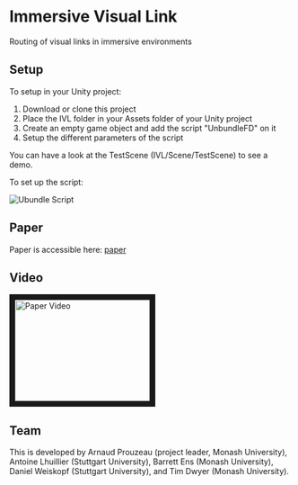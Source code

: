 # Immersive Visual Link
Routing of visual links in immersive environments

## Setup

To setup in your Unity project:
1. Download or clone this project
2. Place the IVL folder in your Assets folder of your Unity project
3. Create an empty game object and add the script "UnbundleFD" on it
4. Setup the different parameters of the script

You can have a look at the TestScene (IVL/Scene/TestScene) to see a demo.

To set up the script:

![Ubundle Script](https://imgur.com/bf2akF2.png "Ubundle Script")


## Paper
Paper is accessible here: [paper](https://hal.archives-ouvertes.fr/hal-02301985)

## Video

<a href="http://www.youtube.com/watch?feature=player_embedded&v=xi0wiLzIZAQ
" target="_blank"><img src="http://img.youtube.com/vi/xi0wiLzIZAQ/0.jpg" 
alt="Paper Video" width="240" height="180" border="10" /></a>

## Team

This is developed by Arnaud Prouzeau (project leader, Monash University), Antoine Lhuillier (Stuttgart University), Barrett Ens (Monash University), Daniel Weiskopf (Stuttgart University), and Tim Dwyer (Monash University).


